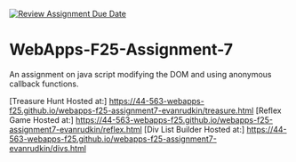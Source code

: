 [![Review Assignment Due Date](https://classroom.github.com/assets/deadline-readme-button-22041afd0340ce965d47ae6ef1cefeee28c7c493a6346c4f15d667ab976d596c.svg)](https://classroom.github.com/a/ltUcE4Dk)
# WebApps-F25-Assignment-7
An assignment on java script modifying the DOM and using anonymous callback functions.

[Treasure Hunt Hosted at:] https://44-563-webapps-f25.github.io/webapps-f25-assignment7-evanrudkin/treasure.html
[Reflex Game Hosted at:] https://44-563-webapps-f25.github.io/webapps-f25-assignment7-evanrudkin/reflex.html
[Div List Builder Hosted at:] https://44-563-webapps-f25.github.io/webapps-f25-assignment7-evanrudkin/divs.html
